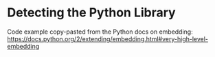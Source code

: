 Detecting the Python Library
============================

Code example copy-pasted from the Python docs on embedding:
https://docs.python.org/2/extending/embedding.html#very-high-level-embedding

